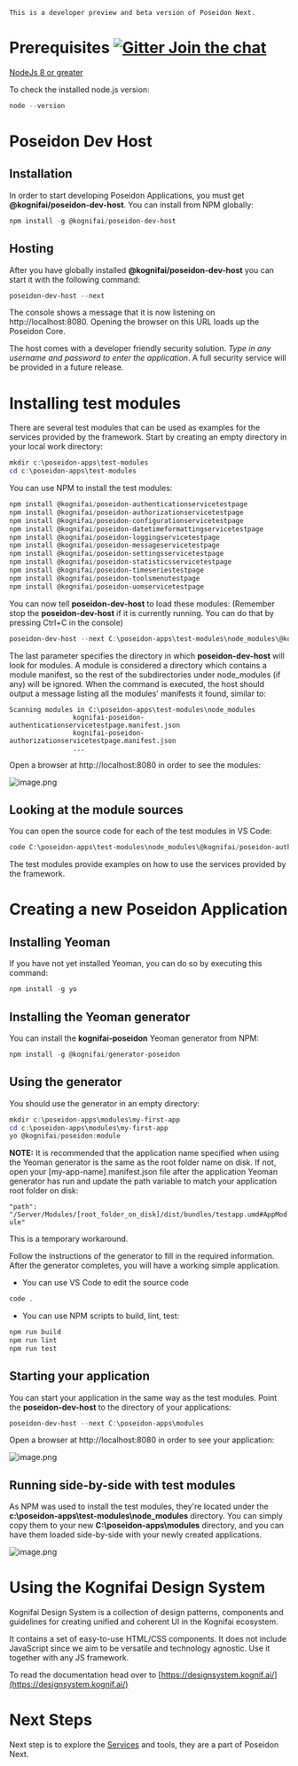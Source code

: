  ```
This is a developer preview and beta version of Poseidon Next.
```
# Prerequisites [![Gitter Join the chat](https://badges.gitter.im/Join%20Chat.svg)](https://gitter.im/kognifai/Lobby)
[NodeJs 8 or greater](https://nodejs.org/)

To check the installed node.js version:
```powershell
node --version
```
# Poseidon Dev Host
## Installation
In order to start developing Poseidon Applications, you must get **@kognifai/poseidon-dev-host**. You can install from NPM globally:
```powershell
npm install -g @kognifai/poseidon-dev-host
```

## Hosting
After you have globally installed  **@kognifai/poseidon-dev-host** you can start it with the following command:
```powershell
poseidon-dev-host --next
```

The console shows a message that it is now listening on http://localhost:8080. 
Opening the browser on this URL loads up the Poseidon Core. 

The host comes with a developer friendly security solution. *Type in any username and password to enter the application*. A full security service will be provided in a future release.

# Installing test modules
There are several test modules that can be used as examples for the services provided by the framework. 
Start by creating an empty directory in your local work directory:
```powershell
mkdir c:\poseidon-apps\test-modules
cd c:\poseidon-apps\test-modules
```
You can use NPM to install the test modules:
```powershell
npm install @kognifai/poseidon-authenticationservicetestpage
npm install @kognifai/poseidon-authorizationservicetestpage
npm install @kognifai/poseidon-configurationservicetestpage
npm install @kognifai/poseidon-datetimeformattingservicetestpage
npm install @kognifai/poseidon-loggingservicetestpage
npm install @kognifai/poseidon-messageservicetestpage
npm install @kognifai/poseidon-settingsservicetestpage
npm install @kognifai/poseidon-statisticsservicetestpage
npm install @kognifai/poseidon-timeseriestestpage
npm install @kognifai/poseidon-toolsmenutestpage
npm install @kognifai/poseidon-uomservicetestpage
```

You can now tell **poseidon-dev-host** to load these modules:
(Remember stop the **poseidon-dev-host** if it is currently running. You can do that by pressing Ctrl+C in the console)

```powershell
poseidon-dev-host --next C:\poseidon-apps\test-modules\node_modules\@kognifai
```
The last parameter specifies the directory in which **poseidon-dev-host** will look for modules. A module is considered a directory which contains a module manifest, so the rest of the subdirectories under node_modules (if any) will be ignored.
When the command is executed, the host should output a message listing all the modules' manifests it found, similar to:
```
Scanning modules in C:\poseidon-apps\test-modules\node_modules
                kognifai-poseidon-authenticationservicetestpage.manifest.json
                kognifai-poseidon-authorizationservicetestpage.manifest.json
                ... 
```
Open a browser at http://localhost:8080 in order to see the modules:

![image.png](.attachments/image-18c248bf-8ae7-445f-a2c6-99aae727fe3c.png)

## Looking at the module sources 
You can open the source code for each of the test modules in VS Code:
```powershell
code C:\poseidon-apps\test-modules\node_modules\@kognifai/poseidon-authenticationservicetestpage
```
The test modules provide examples on how to use the services provided by the framework.

# Creating a new Poseidon Application
## Installing Yeoman
If you have not yet installed Yeoman, you can do so by executing this command:
```powershell
npm install -g yo
```

## Installing the Yeoman generator
You can install the **kognifai-poseidon** Yeoman generator from NPM:
```powershell
npm install -g @kognifai/generator-poseidon
```

## Using the generator
You should use the generator in an empty directory:
```powershell
mkdir c:\poseidon-apps\modules\my-first-app
cd c:\poseidon-apps\modules\my-first-app
yo @kognifai/poseidon:module
```
**NOTE:**
It is recommended that the application name specified when using the Yeoman generator is the same as the root folder name on disk. If not, open your [my-app-name].manifest.json file after the application Yeoman generator has run and update the path variable to match your application root folder on disk:

```"path": "/Server/Modules/[root_folder_on_disk]/dist/bundles/testapp.umd#AppModule"```

This is a temporary workaround.

Follow the instructions of the generator to fill in the required information. After the generator completes, you will have a working simple application. 
- You can use VS Code to edit the source code
```powershell
code .
```
- You can use NPM scripts to build, lint, test:
```powershell
npm run build
npm run lint
npm run test
```

## Starting your application
You can start your application in the same way as the test modules. 
Point the **poseidon-dev-host** to the directory of your applications:
```powershell
poseidon-dev-host --next C:\poseidon-apps\modules
```
Open a browser at http://localhost:8080 in order to see your application:

![image.png](.attachments/image-033ab986-fa95-4569-ab25-151c74bca8e9.png)

## Running side-by-side with test modules
As NPM was used to install the test modules, they're located under the **c:\poseidon-apps\test-modules\node_modules** directory.
You can simply copy them to your new **C:\poseidon-apps\modules** directory, and you can have them loaded side-by-side with your newly created applications. 

![image.png](.attachments/image-13c57682-818a-4152-9f29-564db446b268.png)


# Using the Kognifai Design System

Kognifai Design System is a collection of design patterns, components and guidelines for creating unified and coherent UI in the Kognifai ecosystem.

It contains a set of easy-to-use HTML/CSS components. It does not include JavaScript since we aim to be versatile and technology agnostic. Use it together with any JS framework.

To read the documentation head over to [https://designsystem.kognif.ai/](https://designsystem.kognif.ai/)

# Next Steps

Next step is to explore the [Services](Services.md) and tools, they are a part of Poseidon Next.







